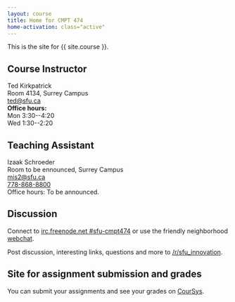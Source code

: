 ```yaml
---
layout: course
title: Home for CMPT 474
home-activation: class="active"
---
```


This is the site for {{ site.course }}.

## Course Instructor

Ted Kirkpatrick<br/>
Room 4134, Surrey Campus<br/>
[ted@sfu.ca](mailto:ted@sfu.ca)<br/>
**Office hours:**<br/>
Mon 3:30--4:20<br/>
Wed 1:30--2:20


## Teaching Assistant

Izaak Schroeder<br/>
Room to be ennounced, Surrey Campus<br/>
[mis2@sfu.ca](mailto:mis2@sfu.ca)<br/>
[778-868-8800](tel:7788688800)<br/>
Office hours: To be announced.

## Discussion

Connect to [irc.freenode.net #sfu-cmpt474](irc://irc.freenode.net:6667/sfu-cmpt474) or use the friendly neighborhood [webchat](chat.html).

Post discussion, interesting links, questions and more to [/r/sfu_innovation](http://www.reddit.com/r/sfu_innovation/).

## Site for assignment submission and grades

You can submit your assignments and see your grades on [CourSys](https://courses.cs.sfu.ca/2014sp-cmpt-474-d1/).